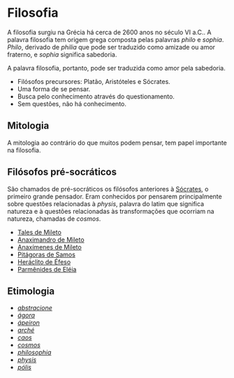 # Filosofia

A filosofia surgiu na Grécia há cerca de 2600 anos no século VI a.C.. A palavra filosofia tem origem grega composta pelas palavras _philo_ e _sophia_. _Philo_, derivado de _philia_ que pode ser traduzido como amizade ou amor fraterno, e _sophia_ significa sabedoria.

A palavra filosofia, portanto, pode ser traduzida como amor pela sabedoria.

- Filósofos precursores: Platão, Aristóteles e Sócrates.
- Uma forma de se pensar.
- Busca pelo conhecimento através do questionamento.
- Sem questões, não há conhecimento.

## Mitologia

A mitologia ao contrário do que muitos podem pensar, tem papel importante na filosofia.

## Filósofos pré-socráticos

São chamados de pré-socráticos os filósofos anteriores à [Sócrates](#), o primeiro grande pensador. Eram conhecidos por pensarem principalmente sobre questões relacionadas à _physis_, palavra do latim que significa natureza e à questões relacionadas às transformações que ocorriam na natureza, chamadas de _cosmos_.

- [Tales de Mileto](#)
- [Anaximandro de Mileto](#)
- [Anaxímenes de Mileto](#)
- [Pitágoras de Samos](#)
- [Heráclito de Éfeso](#)
- [Parmênides de Eléia](#)

## Etimologia

- [_abstracione_](#)
- [_ágora_](#)
- [_ápeiron_](#)
- [_arché_](#)
- [_caos_](#)
- [_cosmos_](#)
- [_philosophia_](#)
- [_physis_](#)
- [_pólis_](#)
